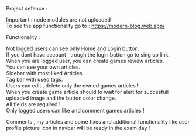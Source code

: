 Project defence :

Important : node modules are not uploaded <br>
To see the app functionality go to : https://modern-blog.web.app/<br>

Functionality :<br>

Not logged users can see only Home and Login button.<br>
If you dont have account , trough the login button go to sing up link.<br>
When you are logged user, you can create games review articles.<br>
You can see your own articles.<br>
Sidebar with most liked Articles.<br>
Tag bar with used tags.<br>
Users can edit , delete only the owned games articles ! <br>
When you create game article should to wait for alert for succesfull uploaded image and the button color change.<br>
All fields are required !<br>
Only logged users can like and comment games articles !<br>

Comments , my articles and some fixes and additional functionality like user profile picture icon in navbar will be ready in the exam day ! <br>
